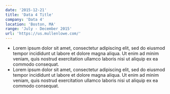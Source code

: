 ```yaml
---
date: '2015-12-21'
title: 'Data 4 Title'
company: 'Data 4'
location: 'Boston, MA'
range: 'July - December 2015'
url: 'https://us.mullenlowe.com/'
---
```


- Lorem ipsum dolor sit amet, consectetur adipiscing elit, sed do eiusmod tempor incididunt ut labore et dolore magna aliqua. Ut enim ad minim veniam, quis nostrud exercitation ullamco laboris nisi ut aliquip ex ea commodo consequat.
- Lorem ipsum dolor sit amet, consectetur adipiscing elit, sed do eiusmod tempor incididunt ut labore et dolore magna aliqua. Ut enim ad minim veniam, quis nostrud exercitation ullamco laboris nisi ut aliquip ex ea commodo consequat.
